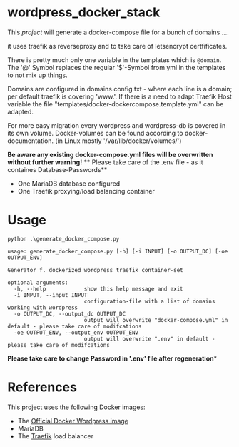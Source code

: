 # wordpress_docker_stack

This *project* will generate a docker-compose file for a bunch of domains ....

it uses traefik as reverseproxy and to take care of letsencrypt certfificates.

There is pretty much only one variable in the templates which is ```@domain```. The '@' Symbol replaces the regular '$'-Symbol from yml in the templates to not mix up things.

Domains are configured in domains.config.txt - where each line is a domain; per default traefik is covering 'www.'. If there is a need to adapt Traefik Host variable the file "templates/docker-dockercompose.template.yml" can be adapted.

For more easy migration every wordpress and wordpress-db is covered in its own volume. Docker-volumes can be found according to docker-documentation. (in Linux mostly '/var/lib/docker/volumes/')

**Be aware any existing docker-compose.yml files will be overwritten without further warning!**
** Please take care of the .env file - as it containes Database-Passwords**

* One MariaDB database configured
* One Traefik proxying/load balancing container

# Usage

```
python .\generate_docker_compose.py

usage: generate_docker_compose.py [-h] [-i INPUT] [-o OUTPUT_DC] [-oe OUTPUT_ENV]

Generator f. dockerized wordpress traefik container-set

optional arguments:
  -h, --help            show this help message and exit
  -i INPUT, --input INPUT
                        configuration-file with a list of domains working with wordpress
  -o OUTPUT_DC, --output_dc OUTPUT_DC
                        output will overwrite "docker-compose.yml" in default - please take care of modifcations
  -oe OUTPUT_ENV, --output_env OUTPUT_ENV
                        output will overwrite ".env" in default - please take care of modifcations
```
**Please take care to change Password in '.env' file after regeneration***
# References
This project uses the following Docker images:
* The [Official Docker Wordpress image](https://hub.docker.com/_/wordpress/)
* MariaDB
* The [Traefik](https://hub.docker.com/_/traefik/) load balancer
